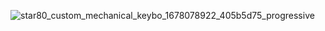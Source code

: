![star80_custom_mechanical_keybo_1678078922_405b5d75_progressive](https://github.com/naraku010/keyboard_layout/assets/67636481/b19f4472-1aa2-4df5-9d72-944ef096ad3b)
